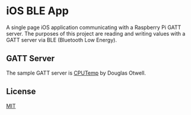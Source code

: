#  iOS BLE App

A single page iOS application communicating with a Raspberry Pi GATT server. The purposes of this project are reading and writing values with a GATT server via BLE (Bluetooth Low Energy). 

## GATT Server
The sample GATT server is [CPUTemp](https://github.com/Douglas6/cputemp) by Douglas Otwell.

## License
[MIT](https://choosealicense.com/licenses/mit/)
